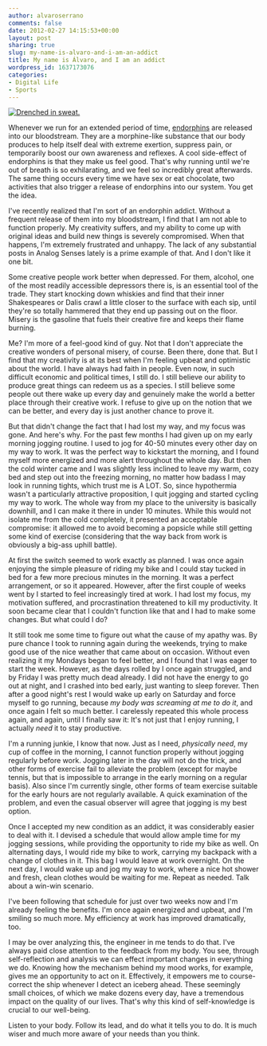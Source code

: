 ```yaml
---
author: alvaroserrano
comments: false
date: 2012-02-27 14:15:53+00:00
layout: post
sharing: true
slug: my-name-is-alvaro-and-i-am-an-addict
title: My name is Álvaro, and I am an addict
wordpress_id: 1637173076
categories:
- Digital Life
- Sports
---
```


[![Drenched in sweat.](/assets/images/flickr/6055152093_5406581f1c.jpg)](http://www.flickr.com/photos/analogsenses/6055152093/)

Whenever we run for an extended period of time, [endorphins](http://en.wikipedia.org/wiki/Endorphins) are released into our bloodstream. They are a morphine-like substance that our body produces to help itself deal with extreme exertion, suppress pain, or temporarily boost our own awareness and reflexes. A cool side-effect of endorphins is that they make us feel good. That's why running until we're out of breath is so exhilarating, and we feel so incredibly great afterwards. The same thing occurs every time we have sex or eat chocolate, two activities that also trigger a release of endorphins into our system. You get the idea.

I've recently realized that I'm sort of an endorphin addict. Without a frequent release of them into my bloodstream, I find that I am not able to function properly. My creativity suffers, and my ability to come up with original ideas and build new things is severely compromised. When that happens, I'm extremely frustrated and unhappy. The lack of any substantial posts in Analog Senses lately is a prime example of that. And I don't like it one bit.

Some creative people work better when depressed. For them, alcohol, one of the most readily accessible depressors there is, is an essential tool of the trade. They start knocking down whiskies and find that their inner Shakespeares or Dalis crawl a little closer to the surface with each sip, until they're so totally hammered that they end up passing out on the floor. Misery is the gasoline that fuels their creative fire and keeps their flame burning.

Me? I'm more of a feel-good kind of guy. Not that I don't appreciate the creative wonders of personal misery, of course. Been there, done that. But I find that my creativity is at its best when I'm feeling upbeat and optimistic about the world. I have always had faith in people. Even now, in such difficult economic and political times, I still do. I still believe our ability to produce great things can redeem us as a species. I still believe some people out there wake up every day and genuinely make the world a better place through their creative work. I refuse to give up on the notion that we can be better, and every day is just another chance to prove it.

But that didn't change the fact that I had lost my way, and my focus was gone. And here's why. For the past few months I had given up on my early morning jogging routine. I used to jog for 40-50 minutes every other day on my way to work. It was the perfect way to kickstart the morning, and I found myself more energized and more alert throughout the whole day. But then the cold winter came and I was slightly less inclined to leave my warm, cozy bed and step out into the freezing morning, no matter how badass I may look in running tights, which trust me is A LOT. So, since hypothermia wasn't a particularly attractive proposition, I quit jogging and started cycling my way to work. The whole way from my place to the university is basically downhill, and I can make it there in under 10 minutes. While this would not isolate me from the cold completely, it presented an acceptable compromise: it allowed me to avoid becoming a popsicle while still getting some kind of exercise (considering that the way back from work is obviously a big-ass uphill battle).

At first the switch seemed to work exactly as planned. I was once again enjoying the simple pleasure of riding my bike and I could stay tucked in bed for a few more precious minutes in the morning. It was a perfect arrangement, or so it appeared. However, after the first couple of weeks went by I started to feel increasingly tired at work. I had lost my focus, my motivation suffered, and procrastination threatened to kill my productivity. It soon became clear that I couldn't function like that and I had to make some changes. But what could I do? 

It still took me some time to figure out what the cause of my apathy was. By pure chance I took to running again during the weekends, trying to make good use of the nice weather that came about on occasion. Without even realizing it my Mondays began to feel better, and I found that I was eager to start the week. However, as the days rolled by I once again struggled, and by Friday I was pretty much dead already. I did not have the energy to go out at night, and I crashed into bed early, just wanting to sleep forever. Then after a good night's rest I would wake up early on Saturday and force myself to go running, because _my body was screaming at me to do it_,  and once again I felt so much better. I carelessly repeated this whole process again, and again, until I finally saw it: It's not just that I enjoy running, I actually _need_ it to stay productive.

I'm a running junkie, I know that now. Just as I need, _physically need_, my cup of coffee in the morning, I cannot function properly without jogging regularly before work. Jogging later in the day will not do the trick, and other forms of exercise fail to alleviate the problem (except for maybe tennis, but that is impossible to arrange in the early morning on a regular basis). Also since I'm currently single, other forms of team exercise suitable for the early hours are not regularly available. A quick examination of the problem, and even the casual observer will agree that jogging is my best option.

Once I accepted my new condition as an addict, it was considerably easier to deal with it. I devised a schedule that would allow ample time for my jogging sessions, while providing the opportunity to ride my bike as well. On alternating days, I would ride my bike to work, carrying my backpack with a change of clothes in it. This bag I would leave at work overnight. On the next day, I would wake up and jog my way to work, where a nice hot shower and fresh, clean clothes would be waiting for me. Repeat as needed. Talk about a win-win scenario.

I've been following that schedule for just over two weeks now and I'm already feeling the benefits. I'm once again energized and upbeat, and I'm smiling so much more. My efficiency at work has improved dramatically, too.

I may be over analyzing this, the engineer in me tends to do that. I've always paid close attention to the feedback from my body. You see, through self-reflection and analysis we can effect important changes in everything we do. Knowing how the mechanism behind my mood works, for example, gives me an opportunity to act on it. Effectively, it empowers me to course-correct the ship whenever I detect an iceberg ahead. These seemingly small choices, of which we make dozens every day, have a tremendous impact on the quality of our lives. That's why this kind of self-knowledge is crucial to our well-being.

Listen to your body. Follow its lead, and do what it tells you to do. It is much wiser and much more aware of your needs than you think.
